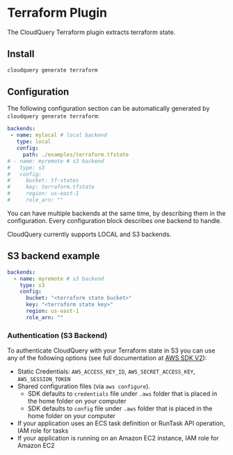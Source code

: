 # Terraform Plugin

The CloudQuery Terraform plugin extracts terraform state.

## Install

```bash
cloudquery generate terraform
```

## Configuration

The following configuration section can be automatically generated by `cloudquery generate terraform`:

```yaml
backends:
 - name: mylocal # local backend
   type: local
   config:
     path: ./examples/terraform.tfstate
# - name: myremote # s3 backend
#   type: s3
#   config:
#     bucket: tf-states
#     key: terraform.tfstate
#     region: us-east-1
#     role_arn: ""
```

You can have multiple backends at the same time, by describing them in the configuration. Every configuration block describes one backend to handle.

CloudQuery currently supports LOCAL and S3 backends.

## S3 backend example

```yaml
backends:
  - name: myremote # s3 backend
    type: s3
    config:
      bucket: "<terraform state bucket>"
      key: "<terraform state key>"
      region: us-east-1
      role_arn: ""
```

### Authentication (S3 Backend)

To authenticate CloudQuery with your Terraform state in S3 you can use any of the following options (see full documentation at [AWS SDK V2](https://aws.github.io/aws-sdk-go-v2/docs/configuring-sdk/#specifying-credentials)):

- Static Credentials: `AWS_ACCESS_KEY_ID`, `AWS_SECRET_ACCESS_KEY`, `AWS_SESSION_TOKEN`
- Shared configuration files (via `aws configure`).
  - SDK defaults to `credentials` file under `.aws` folder that is placed in the home folder on your computer
  - SDK defaults to `config` file under `.aws` folder that is placed in the home folder on your computer
- If your application uses an ECS task definition or RunTask API operation, IAM role for tasks
- If your application is running on an Amazon EC2 instance, IAM role for Amazon EC2